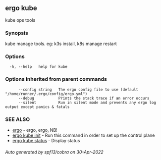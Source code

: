 ## ergo kube

kube ops tools

### Synopsis

kube manage tools. eg: k3s install, k8s manage restart

### Options

```
  -h, --help   help for kube
```

### Options inherited from parent commands

```
      --config string   The ergo config file to use (default "/home/runner/.ergo/config/ergo.yml")
      --debug           Prints the stack trace if an error occurs
      --silent          Run in silent mode and prevents any ergo log output except panics & fatals
```

### SEE ALSO

* [ergo](ergo.md)	 - ergo, ergo, NB!
* [ergo kube init](ergo_kube_init.md)	 - Run this command in order to set up the control plane
* [ergo kube status](ergo_kube_status.md)	 - Display status

###### Auto generated by spf13/cobra on 30-Apr-2022
